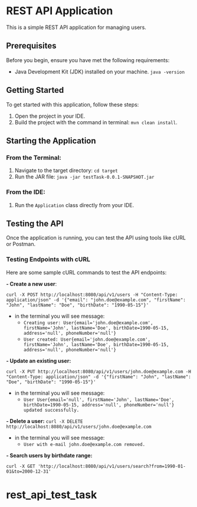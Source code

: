 # REST API Application

This is a simple REST API application for managing users.

## Prerequisites

Before you begin, ensure you have met the following requirements:

- Java Development Kit (JDK) installed on your machine. `java -version`

## Getting Started

To get started with this application, follow these steps:

1. Open the project in your IDE.
2. Build the project with the command in terminal: `mvn clean install`.

## Starting the Application

### From the Terminal:

1. Navigate to the target directory: `cd target`
2. Run the JAR file: `java -jar testTask-0.0.1-SNAPSHOT.jar`


### From the IDE:

1. Run the `Application` class directly from your IDE.

## Testing the API

Once the application is running, you can test the API using tools like cURL or Postman.

### Testing Endpoints with cURL

Here are some sample cURL commands to test the API endpoints:

**- Create a new user**:

`curl -X POST http://localhost:8080/api/v1/users -H "Content-Type: application/json" -d '{"email": "john.doe@example.com", "firstName": "John", "lastName": "Doe", "birthDate": "1990-05-15"}'`
- in the terminal you will see message: 
  - `Creating user: User{email='john.doe@example.com', firstName='John', lastName='Doe', birthDate=1990-05-15, address='null', phoneNumber='null'}`
  - `User created: User{email='john.doe@example.com', firstName='John', lastName='Doe', birthDate=1990-05-15, address='null', phoneNumber='null'}`

**- Update an existing user:**

`curl -X PUT http://localhost:8080/api/v1/users/john.doe@example.com -H "Content-Type: application/json" -d '{"firstName": "John", "lastName": "Doe", "birthDate": "1990-05-15"}'`
- in the terminal you will see message:
  - `User User{email='null', firstName='John', lastName='Doe', birthDate=1990-05-15, address='null', phoneNumber='null'} updated successfully.`

**- Delete a user:**
`curl -X DELETE http://localhost:8080/api/v1/users/john.doe@example.com`
- in the terminal you will see message:
  - `User with e-mail john.doe@example.com removed.`

**- Search users by birthdate range:**

`curl -X GET 'http://localhost:8080/api/v1/users/search?from=1990-01-01&to=2000-12-31'`



# rest_api_test_task
